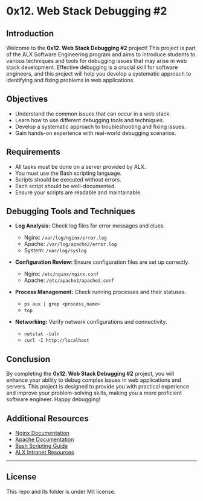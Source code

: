 # 0x12. Web Stack Debugging #2

## Introduction

Welcome to the **0x12. Web Stack Debugging #2** project! This project is part of the ALX Software Engineering program and aims to introduce students to various techniques and tools for debugging issues that may arise in web stack development. Effective debugging is a crucial skill for software engineers, and this project will help you develop a systematic approach to identifying and fixing problems in web applications.

## Objectives

- Understand the common issues that can occur in a web stack.
- Learn how to use different debugging tools and techniques.
- Develop a systematic approach to troubleshooting and fixing issues.
- Gain hands-on experience with real-world debugging scenarios.

## Requirements

- All tasks must be done on a server provided by ALX.
- You must use the Bash scripting language.
- Scripts should be executed without errors.
- Each script should be well-documented.
- Ensure your scripts are readable and maintainable.

## Debugging Tools and Techniques

- **Log Analysis:** Check log files for error messages and clues.
  - Nginx: `/var/log/nginx/error.log`
  - Apache: `/var/log/apache2/error.log`
  - System: `/var/log/syslog`

- **Configuration Review:** Ensure configuration files are set up correctly.
  - Nginx: `/etc/nginx/nginx.conf`
  - Apache: `/etc/apache2/apache2.conf`

- **Process Management:** Check running processes and their statuses.
  - `ps aux | grep <process_name>`
  - `top`

- **Networking:** Verify network configurations and connectivity.
  - `netstat -tuln`
  - `curl -I http://localhost`

## Conclusion

By completing the **0x12. Web Stack Debugging #2** project, you will enhance your ability to debug complex issues in web applications and servers. This project is designed to provide you with practical experience and improve your problem-solving skills, making you a more proficient software engineer. Happy debugging!

## Additional Resources

- [Nginx Documentation](https://nginx.org/en/docs/)
- [Apache Documentation](https://httpd.apache.org/docs/)
- [Bash Scripting Guide](https://www.gnu.org/software/bash/manual/bash.html)
- [ALX Intranet Resources](https://intranet.alxswe.com/)

---

## License
This repo and its folder is under Mit license.

